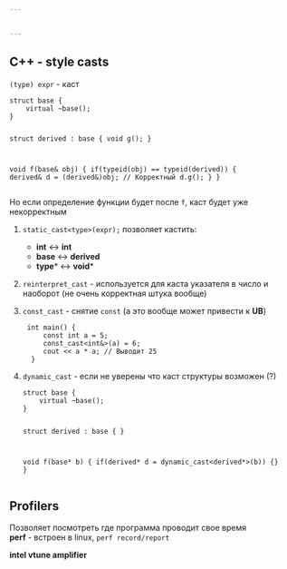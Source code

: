 ```yaml
---


---
```


<h2 id="c---style-casts">C++ - style casts</h2>
<p><code>(type) expr</code> - каст</p>
<pre><code>struct base {
	virtual ~base();
}

struct derived : base {
	void g();
}

void f(base&amp; obj) {
	if(typeid(obj) == typeid(derived)) {
		derived&amp; d = (derived&amp;)obj; // Корректный
		d.g();
	}
}
</code></pre>
<p>Но если определение функции будет после <code>f</code>, каст будет уже некорректным</p>
<ol>
<li>
<p><code>static_cast&lt;type&gt;(expr);</code> позволяет кастить:</p>
<ul>
<li><strong>int</strong> &lt;-&gt; <strong>int</strong></li>
<li><strong>base</strong> &lt;-&gt; <strong>derived</strong></li>
<li><strong>type</strong>* &lt;-&gt; <strong>void</strong>*</li>
</ul>
</li>
<li>
<p><code>reinterpret_cast</code> - используется для каста указателя в число и наоборот (не очень корректная штука вообще)</p>
</li>
<li>
<p><code>const_cast</code> - снятие <code>const</code> (а это вообще может привести к <strong>UB</strong>)</p>
<pre><code> int main() {
 	 const int a = 5;
 	 const_cast&lt;int&amp;&gt;(a) = 6;
 	 cout &lt;&lt; a * a; // Выводит 25
  }
</code></pre>
</li>
<li>
<p><code>dynamic_cast</code> - если не уверены что каст структуры возможен (?)</p>
<pre><code>struct base {
    virtual ~base();
}
   	
struct derived : base {
}
   	
void f(base* b) {
    if(derived* d = dynamic_cast&lt;derived*&gt;(b)) 
    {}
}
</code></pre>
</li>
</ol>
<h2 id="profilers">Profilers</h2>
<p>Позволяет посмотреть где программа проводит свое время<br>
<strong>perf</strong> - встроен в linux, <code>perf record/report</code></p>
<p><strong>intel vtune amplifier</strong></p>

